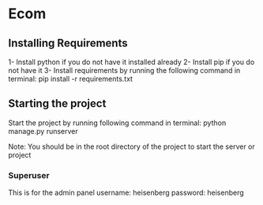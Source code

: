 # Ecom
## Installing Requirements
1- Install python if you do not have it installed already
2- Install pip if you do not have it
3- Install requirements by running the following command in terminal:
  pip install -r requirements.txt

## Starting the project
Start the project by running following command in terminal:
  python manage.py runserver
  
Note: You should be in the root directory of the project to start the server or project

### Superuser
This is for the admin panel
username: heisenberg
password: heisenberg
